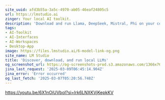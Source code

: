 ```yaml
---
site_uuid: afd3b55a-3a5c-4970-ab05-46eaf24805c5
url: https://lmstudio.ai
zinger: Your local AI toolkit.
description: 'Download and run Llama, DeepSeek, Mistral, Phi on your computer.'
tags:
- AI-Toolkit
- AI-Interfaces
- AI-Workspaces
- Desktop-App
image: https://files.lmstudio.ai/6-model-link-og.png
site_name: LM Studio
title: 'Discover, download, and run local LLMs'
og_screenshot_url: https://og-screenshots-prod.s3.amazonaws.com/1366x768/80/false/6751d818724ffdd34db94495dff2ad1b8f9768ba269fb8575395e2fdc3884040.jpeg
jina_last_request: '2025-03-09T06:45:14.904Z'
jina_error: 'Error occurred'
og_last_fetch: '2025-03-07T05:20:56.748Z'
---
```


https://youtu.be/6X1nOiUVboI?si=lrk6LNXKVjKepkKV
